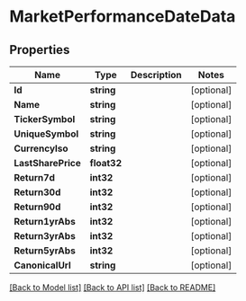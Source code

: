 # MarketPerformanceDateData

## Properties

Name | Type | Description | Notes
------------ | ------------- | ------------- | -------------
**Id** | **string** |  | [optional] 
**Name** | **string** |  | [optional] 
**TickerSymbol** | **string** |  | [optional] 
**UniqueSymbol** | **string** |  | [optional] 
**CurrencyIso** | **string** |  | [optional] 
**LastSharePrice** | **float32** |  | [optional] 
**Return7d** | **int32** |  | [optional] 
**Return30d** | **int32** |  | [optional] 
**Return90d** | **int32** |  | [optional] 
**Return1yrAbs** | **int32** |  | [optional] 
**Return3yrAbs** | **int32** |  | [optional] 
**Return5yrAbs** | **int32** |  | [optional] 
**CanonicalUrl** | **string** |  | [optional] 

[[Back to Model list]](../README.md#documentation-for-models) [[Back to API list]](../README.md#documentation-for-api-endpoints) [[Back to README]](../README.md)


